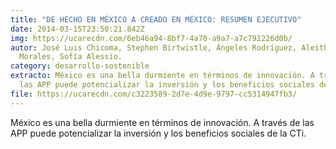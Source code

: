 ```yaml
---
title: "DE HECHO EN MÉXICO A CREADO EN MÉXICO: RESUMEN EJECUTIVO"
date: 2014-03-15T23:50:21.842Z
img: https://ucarecdn.com/6eb46a94-8bf7-4a70-a9a7-a7c791226d0b/
autor: José Luis Chicoma, Stephen Birtwistle, Ángeles Rodríguez, Aleithya
  Morales, Sofía Alessio.
category: desarrollo-sostenible
extracto: México es una bella durmiente en términos de innovación. A través de
  las APP puede potencializar la inversión y los beneficios sociales de la CTi.
file: https://ucarecdn.com/c3223589-2d7e-4d9e-9797-cc5314947fb3/
---
```

<!--StartFragment-->

<!--StartFragment-->

México es una bella durmiente en términos de innovación. A través de las APP puede potencializar la inversión y los beneficios sociales de la CTi.

<!--EndFragment-->

<!--EndFragment-->